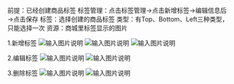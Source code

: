 前提：已经创建商品标签
标签管理：点击标签管理→点击新增标签→编辑信息后→点击保存
标签：选择创建的商品标签
类型：有Top、Bottom、Left三种类型，只能选择一次
资源：商城里标签显示的图片

1.新增标签
![输入图片说明](https://images.gitee.com/uploads/images/2021/0508/141908_450e2942_8867015.png "屏幕截图.png")
![输入图片说明](https://images.gitee.com/uploads/images/2021/0508/142055_2e5d9453_8867015.png "屏幕截图.png")
![输入图片说明](https://images.gitee.com/uploads/images/2021/0508/142336_7b3dc429_8867015.png "屏幕截图.png")

2.编辑标签
![输入图片说明](https://images.gitee.com/uploads/images/2021/0601/113822_0ee203d5_8867015.png "屏幕截图.png")
![输入图片说明](https://images.gitee.com/uploads/images/2021/0601/113905_ec93f808_8867015.png "屏幕截图.png")

3.删除标签
![输入图片说明](https://images.gitee.com/uploads/images/2021/0601/114011_f77e6379_8867015.png "屏幕截图.png")
![输入图片说明](https://images.gitee.com/uploads/images/2021/0601/114103_99d59d86_8867015.png "屏幕截图.png")